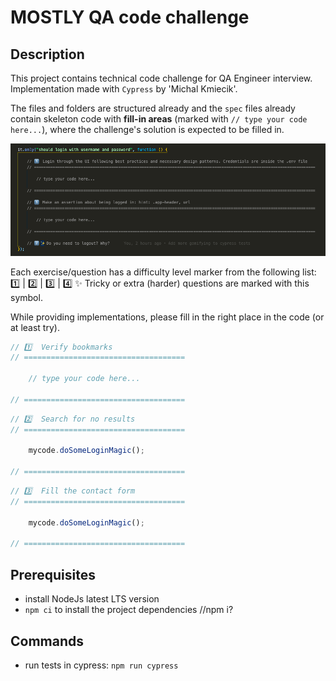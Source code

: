 # MOSTLY QA code challenge

## Description
This project contains technical code challenge for QA Engineer interview. Implementation made with `Cypress` by 'Michal Kmiecik'.

The files and folders are structured already and the `spec` files already contain skeleton code with **fill-in areas** (marked with `// type your code here...`), where the challenge's solution is expected to be filled in.

<img src="./assets/exercise.png" />

Each exercise/question has a difficulty level marker from the following list: 1️⃣ | 2️⃣ | 3️⃣ | 4️⃣ 
✨ Tricky or extra (harder) questions are marked with this symbol.

While providing implementations, please fill in the right place in the code (or at least try).

```js
// 1️⃣  Verify bookmarks
// ====================================

    // type your code here...

// ====================================
```

```js
// 2️⃣  Search for no results
// ====================================

    mycode.doSomeLoginMagic();

// ====================================
```

```js
// 3️⃣  Fill the contact form
// ====================================

    mycode.doSomeLoginMagic();

// ====================================
```


## Prerequisites

- install NodeJs latest LTS version
- `npm ci` to install the project dependencies //npm i?

## Commands

- run tests in cypress: `npm run cypress`

